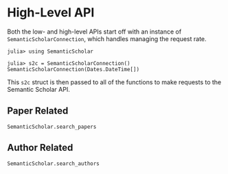 # High-Level API

Both the low- and high-level APIs start off with an instance of `SemanticScholarConnection`,
which handles managing the request rate.

```julia-repl
julia> using SemanticScholar

julia> s2c = SemanticScholarConnection()
SemanticScholarConnection(Dates.DateTime[])

```

This `s2c` struct is then passed to all of the functions to make requests to the Semantic Scholar API.

## Paper Related

```@docs
SemanticScholar.search_papers
```

## Author Related

```@docs
SemanticScholar.search_authors
```
